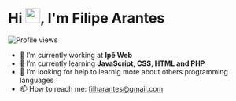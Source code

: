 
<h1 align="left">Hi <img src="https://raw.githubusercontent.com/kaueMarques/kaueMarques/master/hi.gif" height="30px">, I'm Filipe Arantes</h1>
<p align="left"> <img src="https://komarev.com/ghpvc/?username=maykbrito&color=yellow" alt="Profile views" /> </p>

- 🔭 I’m currently working at **Ipê Web** <br>
- 🌱 I’m currently learning **JavaScript, CSS, HTML and PHP** <br>
- 🤔 I’m looking for help to learnig more about others programming languages <br>
- 📫 How to reach me: filharantes@gmail.com 
